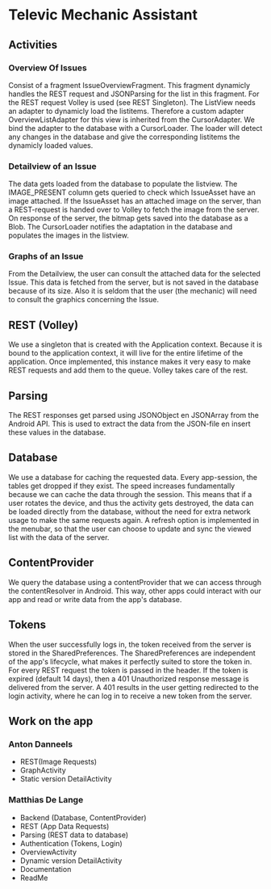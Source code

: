 # Televic Mechanic Assistant
## Activities
### Overview Of Issues
Consist of a fragment IssueOverviewFragment. This fragment dynamicly handles the REST request and JSONParsing for the list in this fragment. For the REST request Volley is used (see REST Singleton). The ListView needs an adapter to dynamicly load the listitems. Therefore a custom adapter OverviewListAdapter for this view is inherited from the CursorAdapter. We bind the adapter to the database with a CursorLoader. The loader will detect any changes in the database and give the corresponding listitems the dynamicly loaded values.

### Detailview of an Issue
The data gets loaded from the database to populate the listview. The IMAGE_PRESENT column gets queried to check which IssueAsset have an image attached. If the IssueAsset has an attached image on the server, than a REST-request is handed over to Volley to fetch the image from the server. On response of the server, the bitmap gets saved into the database as a Blob. The CursorLoader notifies the adaptation in the database and populates the images in the listview.

### Graphs of an Issue
From the Detailview, the user can consult the attached data for the selected Issue. This data is fetched from the server, but is not saved in the database because of its size. Also it is seldom that the user (the mechanic) will need to consult the graphics concerning the Issue.

## REST (Volley)
We use a singleton that is created with the Application context. Because it is bound to the application context, it will live for the entire lifetime of the application. Once implemented, this instance makes it very easy to make REST requests and add them to the queue. Volley takes care of the rest.

## Parsing
The REST responses get parsed using JSONObject en JSONArray from the Android API. This is used to extract the data from the JSON-file en insert these values in the database.

## Database
We use a database for caching the requested data. Every app-session, the tables get dropped if they exist. The speed increases fundamentally because we can cache the data through the session. This means that if a user rotates the device, and thus the activity gets destroyed, the data can be loaded directly from the database, without the need for extra network usage to make the same requests again. A refresh option is implemented in the menubar, so that the user can choose to update and sync the viewed list with the data of the server.

## ContentProvider
We query the database using a contentProvider that we can access through the contentResolver in Android. This way, other apps could interact with our app and read or write data from the app's database.

## Tokens
When the user successfully logs in, the token received from the server is stored in the SharedPreferences. The SharedPreferences are independent of the app's lifecycle, what makes it perfectly suited to store the token in. For every REST request the token is passed in the header. If the token is expired (default 14 days), then a 401 Unauthorized response message is delivered from the server. A 401 results in the user getting redirected to the login activity, where he can log in to receive a new token from the server.

## Work on the app
### Anton Danneels
- REST(Image Requests)
- GraphActivity
- Static version DetailActivity

### Matthias De Lange
- Backend (Database, ContentProvider)
- REST (App Data Requests)
- Parsing (REST data to database)
- Authentication (Tokens, Login)
- OverviewActivity
- Dynamic version DetailActivity
- Documentation
- ReadMe